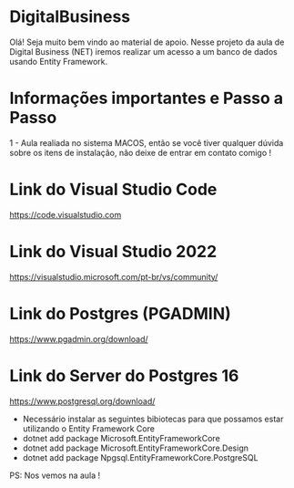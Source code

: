 # DigitalBusiness

Olá! Seja muito bem vindo ao material de apoio. Nesse projeto da aula de Digital Business (NET) iremos realizar um acesso a um banco de dados usando Entity Framework.

# Informações importantes e Passo a Passo
1 - Aula realiada no sistema MACOS, então se você tiver qualquer dúvida sobre os itens de instalação, não deixe de entrar em contato comigo !

# Link do Visual Studio Code
https://code.visualstudio.com
# Link do Visual Studio 2022
https://visualstudio.microsoft.com/pt-br/vs/community/
# Link do Postgres (PGADMIN)
https://www.pgadmin.org/download/
# Link do Server do Postgres 16
https://www.postgresql.org/download/

- Necessário instalar as seguintes bibiotecas para que possamos estar utilizando o Entity Framework Core
- dotnet add package Microsoft.EntityFrameworkCore
- dotnet add package Microsoft.EntityFrameworkCore.Design
- dotnet add package Npgsql.EntityFrameworkCore.PostgreSQL

PS: Nos vemos na aula !

